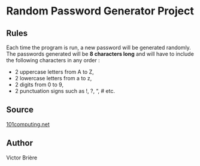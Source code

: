 # Random Password Generator Project

## Rules
Each time the program is run, a new password will be generated randomly. The passwords generated will be **8 characters long** and will have to include the following characters in any order :
* 2 uppercase letters from A to Z,
* 2 lowercase letters from a to z,
* 2 digits from 0 to 9,
* 2 punctuation signs such as !, ?, “, # etc.

## Source
[101computing.net](https://www.101computing.net/random-password-generator/)

## Author
Victor Brière
